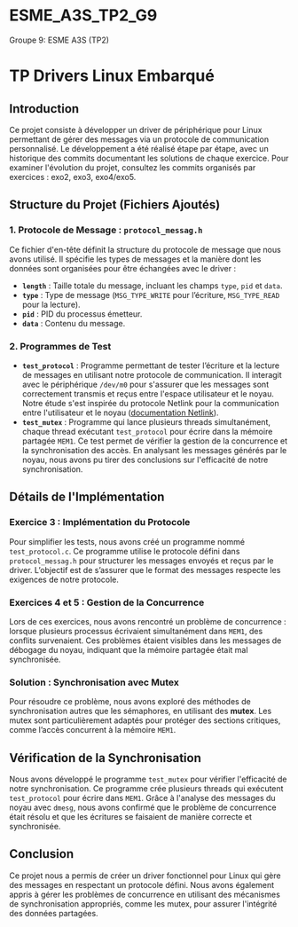 # ESME_A3S_TP2_G9
Groupe 9: ESME A3S (TP2)

# TP Drivers Linux Embarqué

## Introduction
Ce projet consiste à développer un driver de périphérique pour Linux permettant de gérer des messages via un protocole de communication personnalisé. Le développement a été réalisé étape par étape, avec un historique des commits documentant les solutions de chaque exercice. Pour examiner l'évolution du projet, consultez les commits organisés par exercices : exo2, exo3, exo4/exo5.

## Structure du Projet (Fichiers Ajoutés)

### 1. **Protocole de Message : `protocol_messag.h`**
Ce fichier d'en-tête définit la structure du protocole de message que nous avons utilisé. Il spécifie les types de messages et la manière dont les données sont organisées pour être échangées avec le driver :
- **`length`** : Taille totale du message, incluant les champs `type`, `pid` et `data`.
- **`type`** : Type de message (`MSG_TYPE_WRITE` pour l’écriture, `MSG_TYPE_READ` pour la lecture).
- **`pid`** : PID du processus émetteur.
- **`data`** : Contenu du message.

### 2. **Programmes de Test**
- **`test_protocol`** : Programme permettant de tester l’écriture et la lecture de messages en utilisant notre protocole de communication. Il interagit avec le périphérique `/dev/m0` pour s'assurer que les messages sont correctement transmis et reçus entre l'espace utilisateur et le noyau. Notre étude s'est inspirée du protocole Netlink pour la communication entre l'utilisateur et le noyau ([documentation Netlink](https://manpages.ubuntu.com/manpages/focal/fr/man7/netlink.7.html)).
- **`test_mutex`** : Programme qui lance plusieurs threads simultanément, chaque thread exécutant `test_protocol` pour écrire dans la mémoire partagée `MEM1`. Ce test permet de vérifier la gestion de la concurrence et la synchronisation des accès. En analysant les messages générés par le noyau, nous avons pu tirer des conclusions sur l'efficacité de notre synchronisation.

## Détails de l'Implémentation

### Exercice 3 : Implémentation du Protocole
Pour simplifier les tests, nous avons créé un programme nommé `test_protocol.c`. Ce programme utilise le protocole défini dans `protocol_messag.h` pour structurer les messages envoyés et reçus par le driver. L’objectif est de s’assurer que le format des messages respecte les exigences de notre protocole.

### Exercices 4 et 5 : Gestion de la Concurrence
Lors de ces exercices, nous avons rencontré un problème de concurrence : lorsque plusieurs processus écrivaient simultanément dans `MEM1`, des conflits survenaient. Ces problèmes étaient visibles dans les messages de débogage du noyau, indiquant que la mémoire partagée était mal synchronisée.

### Solution : Synchronisation avec Mutex
Pour résoudre ce problème, nous avons exploré des méthodes de synchronisation autres que les sémaphores, en utilisant des **mutex**. Les mutex sont particulièrement adaptés pour protéger des sections critiques, comme l’accès concurrent à la mémoire `MEM1`.

## Vérification de la Synchronisation
Nous avons développé le programme `test_mutex` pour vérifier l'efficacité de notre synchronisation. Ce programme crée plusieurs threads qui exécutent `test_protocol` pour écrire dans `MEM1`. Grâce à l'analyse des messages du noyau avec `dmesg`, nous avons confirmé que le problème de concurrence était résolu et que les écritures se faisaient de manière correcte et synchronisée.

## Conclusion
Ce projet nous a permis de créer un driver fonctionnel pour Linux qui gère des messages en respectant un protocole défini. Nous avons également appris à gérer les problèmes de concurrence en utilisant des mécanismes de synchronisation appropriés, comme les mutex, pour assurer l'intégrité des données partagées.
